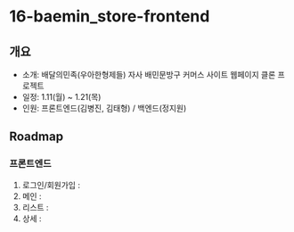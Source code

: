 # 16-baemin_store-frontend

## 개요
- 소개: 배달의민족(우아한형제들) 자사 배민문방구 커머스 사이트 웹페이지 클론 프로젝트
- 일정: 1.11(월) ~ 1.21(목)
- 인원: 프론트엔드(김병진, 김태형) / 백엔드(정지원)

## Roadmap
### 프론트엔드
1. 로그인/회원가입 : 
2. 메인 : 
3. 리스트 : 
4. 상세 : 
